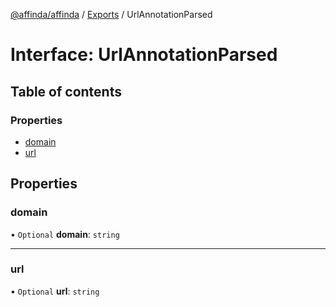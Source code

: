 [@affinda/affinda](../README.md) / [Exports](../modules.md) / UrlAnnotationParsed

# Interface: UrlAnnotationParsed

## Table of contents

### Properties

- [domain](UrlAnnotationParsed.md#domain)
- [url](UrlAnnotationParsed.md#url)

## Properties

### domain

• `Optional` **domain**: `string`

___

### url

• `Optional` **url**: `string`
